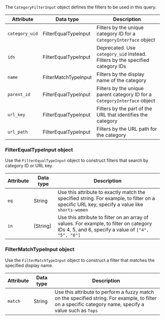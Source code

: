 The `CategoryFilterInput` object defines the filters to be used in this query.

Attribute | Data type | Description
--- | --- | ---
`category_uid` | FilterEqualTypeInput | Filters by the unique category ID for a `CategoryInterface` object
`ids` | FilterEqualTypeInput | Deprecated. Use `category_uid` instead. Filters by the specified category IDs
`name` | FilterMatchTypeInput | Filters by the display name of the category
`parent_id` | FilterEqualTypeInput | Filters by the unique parent category ID for a `CategoryInterface` object
`url_key` | FilterEqualTypeInput | Filters by the part of the URL that identifies the category
`url_path` | FilterEqualTypeInput | Filters by the URL path for the category

### FilterEqualTypeInput object

Use the `FilterEqualTypeInput` object to construct filters that search by category ID or URL key.

Attribute | Data type | Description
--- | --- | ---
`eq` | String | Use this attribute to exactly match the specified string. For example, to filter on a specific URL key, specify a value like `shorts-women`
`in` | [String] | Use this attribute to filter on an array of values. For example, to filter on category IDs 4, 5, and 6, specify a value of `["4", "5", "6"]`

### FilterMatchTypeInput object

Use the `FilterMatchTypeInput` object to construct a filter that matches the specified display name.

Attribute | Data type | Description
--- | --- | ---
`match` | String | Use this attribute to perform a fuzzy match on the specified string. For example, to filter on a specific category name, specify a value such as `Tops`
